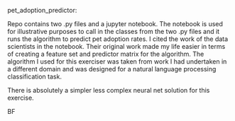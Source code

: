 pet_adoption_predictor:
 
Repo contains two .py files and a jupyter notebook. The notebook is used for illustrative purposes to call in the classes from the two .py files and it runs the
algorithm to predict pet adoption rates. I cited the work of the data scientists in the notebook. Their original work made my life easier in terms of creating 
a feature set and predictor matrix for the algorithm. The algorithm I used for this exerciser was taken from work I had undertaken in a different domain and was designed for a natural language processing classification task.    

There is absolutely a simpler less complex neural net solution for this exercise.

BF
  
